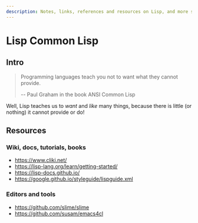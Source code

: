 ```yaml
---
description: Notes, links, references and resources on Lisp, and more specifically, Common Lisp.
---
```


# Lisp Common Lisp

## Intro

> Programming languages teach you not to want what they cannot provide.
>
> -- Paul Graham in the book ANSI Common Lisp

Well, Lisp teaches us to _want_ and _like_ many things, because there is little (or nothing) it cannot provide or do!

## Resources

### Wiki, docs, tutorials, books

- https://www.cliki.net/
- https://lisp-lang.org/learn/getting-started/
- https://lisp-docs.github.io/
- https://google.github.io/styleguide/lispguide.xml


### Editors and tools

- https://github.com/slime/slime
- https://github.com/susam/emacs4cl
